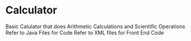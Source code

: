 # Calculator
Basic Calulator that does Arithmetic  Calculations and Scientific Operations
Refer to Java Files for Code
Refer to XML files for Front End Code
